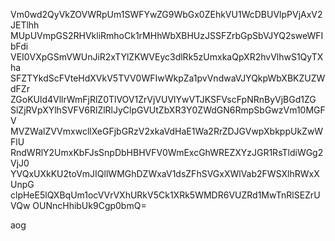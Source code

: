 Vm0wd2QyVkZOVWRpUm1SWFYwZG9WbGx0ZEhkVU1WcDBUVlpPVjAxV2JETlhh
MUpUVmpGS2RHVkliRmhoCk1rMHhWbXBHUzJSSFZrbGpSbVJYQ2sweWFIbFdi
VEI0VXpGSmVWUnJiR2xTYlZKWVEyc3dlRk5zUmxkaQpXR2hvVlhwS1QyTXha
SFZTYkdScFVteHdXVkV5TVV0WFIwWkpZa1pvVndwaVJYQkpWbXBKZUZWdFZr
ZGoKUld4VllrWmFjRlZ0TlVOV1ZrVjVUVlYwVTJKSFVscFpNRnByVjBGd1ZG
SlZjRVpXYlhSVFV6RlZlRlJyClpGVUtZbXR3Y0ZWdGN6RmpSbGwzVm10MGFV
MVZWalZVVmxwcllXeGFjbGRzV2xkaVdHaE1Wa2RrZDJGVwpXbkppUkZwWFlU
RndWRlY2UmxKbFJsSnpDbHBHVFV0WmExcGhWREZXYzJGR1RsTldiWGg2VjJ0
YVQxUXkKU2toVmJIQllWMGhDZWxaV1dsZFhSVGxXWlVab2FWSXlhRWxXUnpG
clpHeE5lQXBqUm1ocVVrVXhURkV5Ck1XRk5WMDR6VUZRd1MwTnRlSEZrUVQw
OUNncHhibUk9Cgp0bmQ=

aog